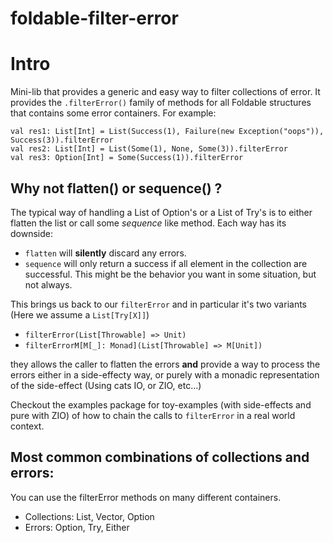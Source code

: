 # foldable-filter-error
# Intro

Mini-lib that provides a generic and easy way to filter collections of error. It provides the `.filterError()` family of methods for
all Foldable structures that contains some error containers. For example:

```
val res1: List[Int] = List(Success(1), Failure(new Exception("oops")), Success(3)).filterError
val res2: List[Int] = List(Some(1), None, Some(3)).filterError
val res3: Option[Int] = Some(Success(1)).filterError
```

## Why not flatten() or sequence() ?
The typical way of handling a List of Option's or a List of Try's is to either flatten the list or call some *sequence* like method. Each way
has its downside: 
- `flatten` will **silently** discard any errors.
- `sequence` will only return a success if all element in the collection are successful. This might be the behavior you want in some situation, but
  not always.

This brings us back to our `filterError` and in particular it's two variants (Here we assume a `List[Try[X]]`)
- `filterError(List[Throwable] => Unit)`
- `filterErrorM[M[_]: Monad](List[Throwable] => M[Unit])`

they allows the caller to flatten the errors **and** provide a way to process the errors either in a side-effecty way, or purely with a monadic 
representation of the side-effect (Using cats IO, or ZIO, etc...)

Checkout the examples package for toy-examples (with side-effects and pure with ZIO) of how to chain the calls to `filterError` in a real world context.

## Most common combinations of collections and errors:
You can use the filterError methods on many different containers. 
- Collections: List, Vector, Option
- Errors: Option, Try, Either









